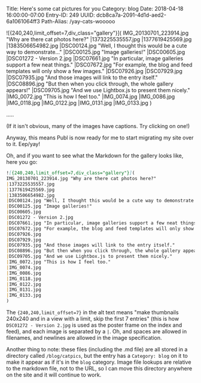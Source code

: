 Title: Here's some cat pictures for you
Category: blog
Date: 2018-04-18 16:00:00-07:00
Entry-ID: 249
UUID: dcb8ca7a-2091-4d1d-aed2-6a1061064ff3
Path-Alias: /yay-cats-wooooo

![{240,240,limit_offset=7,div_class="gallery"}](
IMG_20130701_223914.jpg "Why are there cat photos here?"
|1373225535557.jpg
|1377619425569.jpg
|1383506654982.jpg
|DSC00124.jpg "Well, I thought this would be a cute way to demonstrate..."
|DSC00125.jpg "Image galleries!"
|DSC00605.jpg
|DSC01272 - Version 2.jpg
|DSC07661.jpg "In particular, image galleries support a few neat things."
|DSC07672.jpg "For example, the blog and feed templates will only show a few images."
|DSC07926.jpg
|DSC07929.jpg
|DSC07935.jpg "And those images will link to the entry itself."
|DSC08896.jpg "But then when you click through, the whole gallery appears!"
|DSC09705.jpg "And we use Lightbox.js to present them nicely."
|IMG_0072.jpg "This is how I feel too."
|IMG_0074.jpg
|IMG_0086.jpg
|IMG_0118.jpg
|IMG_0122.jpg
|IMG_0131.jpg
|IMG_0133.jpg
)

.....

(If it isn't obvious, many of the images have captions. Try clicking on one!)

Anyway, this means Publ is now ready for me to start migrating my site over to
it. Eep/yay!


Oh, and if you want to see what the Markdown for the gallery looks like, here you go:

```markdown
![{240,240,limit_offset=7,div_class="gallery"}](
IMG_20130701_223914.jpg "Why are there cat photos here?"
|1373225535557.jpg
|1377619425569.jpg
|1383506654982.jpg
|DSC00124.jpg "Well, I thought this would be a cute way to demonstrate..."
|DSC00125.jpg "Image galleries!"
|DSC00605.jpg
|DSC01272 - Version 2.jpg
|DSC07661.jpg "In particular, image galleries support a few neat things."
|DSC07672.jpg "For example, the blog and feed templates will only show a few images."
|DSC07926.jpg
|DSC07929.jpg
|DSC07935.jpg "And those images will link to the entry itself."
|DSC08896.jpg "But then when you click through, the whole gallery appears!"
|DSC09705.jpg "And we use Lightbox.js to present them nicely."
|IMG_0072.jpg "This is how I feel too."
|IMG_0074.jpg
|IMG_0086.jpg
|IMG_0118.jpg
|IMG_0122.jpg
|IMG_0131.jpg
|IMG_0133.jpg
)
```

The `{240,240,limit_offset=7}` in the alt text means "make thumbnails 240x240 and in a view with
a limit, skip the first 7 entries" (this is how `DSC01272 - Version 2.jpg` is used as the poster frame
on the index and feed), and each image is separated by a `|`. Oh, and spaces are allowed in filenames, and
newlines are allowed in the image specification.

Another thing to note: these files (including the .md file) are all stored in a directory called `/blog/catpics`,
but the entry has a `Category: blog` on it to make it appear as if it's in the `blog` category. Image file lookups
are relative to the markdown file, not to the URL, so I can move this directory anywhere on the site and it will
continue to work.
